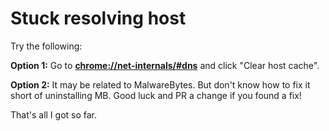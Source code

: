 # Stuck resolving host

Try the following:

**Option 1:** Go to **[chrome://net-internals/#dns](chrome://net-internals/#dns)** and click "Clear host cache".

**Option 2:** It may be related to MalwareBytes. But don't know how to fix it short of uninstalling MB. Good luck and PR a change if you found a fix!

That's all I got so far.
